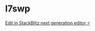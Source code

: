 # l7swp

[Edit in StackBlitz next generation editor ⚡️](https://stackblitz.com/~/github.com/xlrdtech01/l7swp)